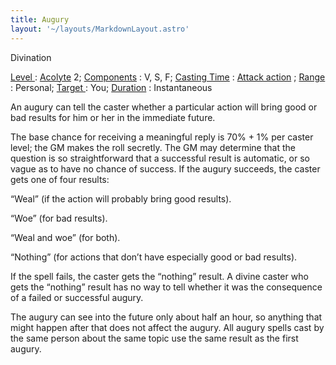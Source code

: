 ```yaml
---
title: Augury
layout: '~/layouts/MarkdownLayout.astro'
---
```

Divination

[ Level ](/modern.d20.srd/fx/level) : [ Acolyte](/modern.d20.srd/classes/advanced/acolyte) 2; [ Components](/modern.d20.srd/fx/components) : V, S, F; [ Casting Time](/modern.d20.srd/fx/casting.time) : [ Attack action](/modern.d20.srd/combat/attack.actions) ; [ Range ](/modern.d20.srd/fx/range)
: Personal; [ Target ](/modern.d20.srd/fx/target) : You; [ Duration](/modern.d20.srd/fx/duration) : Instantaneous

An augury can tell the caster whether a particular action will bring good or
bad results for him or her in the immediate future.

The base chance for receiving a meaningful reply is 70% + 1% per caster level;
the GM makes the roll secretly. The GM may determine that the question is so
straightforward that a successful result is automatic, or so vague as to have
no chance of success. If the augury succeeds, the caster gets one of four
results:

“Weal” (if the action will probably bring good results).

“Woe” (for bad results).

“Weal and woe” (for both).

“Nothing” (for actions that don’t have especially good or bad results).

If the spell fails, the caster gets the “nothing” result. A divine caster who
gets the “nothing” result has no way to tell whether it was the consequence of
a failed or successful augury.

The augury can see into the future only about half an hour, so anything that
might happen after that does not affect the augury. All augury spells cast by
the same person about the same topic use the same result as the first augury.


